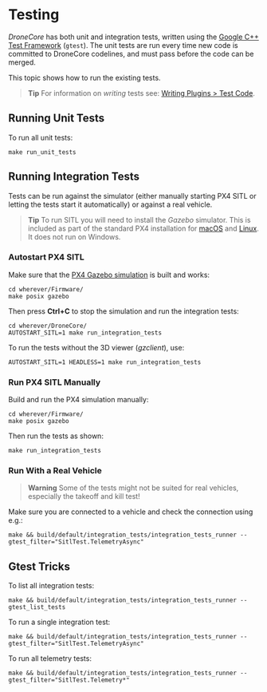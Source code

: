 # Testing

*DroneCore* has both unit and integration tests, written using the [Google C++ Test Framework](https://github.com/google/googletest/blob/master/googletest/docs/Primer.md) (`gtest`). 
The unit tests are run every time new code is committed to DroneCore codelines, and must pass before the code can be merged.

This topic shows how to run the existing tests.

> **Tip** For information on *writing* tests see: [Writing Plugins > Test Code](../contributing/plugins.md#testing).


## Running Unit Tests

To run all unit tests: 

```
make run_unit_tests 
```


## Running Integration Tests

Tests can be run against the simulator (either manually starting PX4 SITL or letting the tests start it automatically) or against a real vehicle.

> **Tip** To run SITL you will need to install the *Gazebo* simulator. 
This is included as part of the standard PX4 installation for [macOS](https://dev.px4.io/en/setup/dev_env_mac.html)
and [Linux](https://dev.px4.io/en/setup/dev_env_linux.html#development-toolchain). It does not run on Windows.

### Autostart PX4 SITL

Make sure that the [PX4 Gazebo simulation](https://dev.px4.io/en/simulation/gazebo.html) is built and works:

```
cd wherever/Firmware/
make posix gazebo
```

Then press **Ctrl+C** to stop the simulation and run the integration tests:

```
cd wherever/DroneCore/
AUTOSTART_SITL=1 make run_integration_tests
```

To run the tests without the 3D viewer (*gzclient*), use:

```
AUTOSTART_SITL=1 HEADLESS=1 make run_integration_tests
```

### Run PX4 SITL Manually

Build and run the PX4 simulation manually:

```
cd wherever/Firmware/
make posix gazebo
```

Then run the tests as shown:
```
make run_integration_tests 
```

### Run With a Real Vehicle

> **Warning** Some of the tests might not be suited for real vehicles, especially the takeoff and kill test!

Make sure you are connected to a vehicle and check the connection using e.g.:

```
make && build/default/integration_tests/integration_tests_runner --gtest_filter="SitlTest.TelemetryAsync"  
```


## Gtest Tricks

To list all integration tests:
```
make && build/default/integration_tests/integration_tests_runner --gtest_list_tests
```

To run a single integration test:
```
make && build/default/integration_tests/integration_tests_runner --gtest_filter="SitlTest.TelemetryAsync"
```

To run all telemetry tests:
```
make && build/default/integration_tests/integration_tests_runner --gtest_filter="SitlTest.Telemetry*"
```
